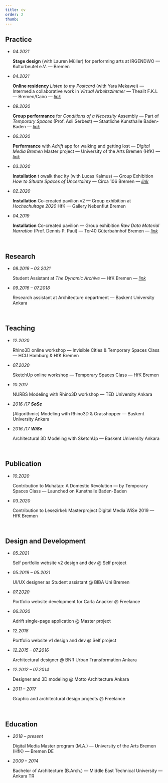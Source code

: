 ```yaml
---
title: cv
order: 2
thumb:
---
```


## Practice

- *04.2021*	<p>**Stage design** (with Lauren Müller) for performing arts at IRGENDWO — Kulturbeutel e.V. — Bremen</p>
- *04.2021*	<p>**Online residency** *Listen to my Postcard* (with Yara Mekawei) — Intermedia collaborative work in *Virtual Arbeitszimmer* — Thealit F.K.L — Bremen/Cairo — *[link](https://www.thealit.de/lab/coapparation/en/listen-to-my-postcard)*</p>
- *09.2020* <p>**Group performance** for *Conditions of a Necessity* Assembly — Part of *Temporary Spaces* (Prof. Asli Serbest) — Staatliche Kunsthalle Baden-Baden — *[link](https://conditionsofanecessity.net/)*</p>
- *06.2020* <p>**Performance** with *Adrift* app for walking and getting lost — *Digital Media Bremen* Master project — University of the Arts Bremen (HfK) — *[link](https://adrift.city/)*</p>
- *03.2020* <p>**Installation** t owalk thec ity (with Lucas Kalmus) — Group Exhibition *How to Situate Spaces of Uncertainty* — Circa 106 Bremen — *[link](https://circa106.info/exhibitions/spaces-of-uncertainty/)*</p>
- *02.2020* <p>**Installation** Co-created pavilion v2 — Group exhibition at *Hochschultage 2020* HfK — Gallery Nebenflut Bremen</p>
- *04.2019* <p>**Installation** Co-created pavilion — Group exhibition *Raw Data Material Narration* (Prof. Dennis P. Paul) — Tor40 Güterbahnhof Bremen — *[link](http://raw-data-material-narration.digitalmedia-bremen.de/)*</p>

<br>

## Research

- *08.2019 – 03.2021* <p>Student Assistant at *The Dynamic Archive* — HfK Bremen — *[link](https://thedynamicarchive.net/page/about)*</p>
- *09.2016 – 07.2018* <p>Research assistant at Architecture department — Baskent University Ankara</p>

<br>

## Teaching

- *12.2020* <p>Rhino3D online workshop — Invisible Cities & Temporary Spaces Class — HCU Hamburg & HfK Bremen</p>
- *07.2020* <p>SketchUp online workshop — Temporary Spaces Class — HfK Bremen</p>
- *10.2017* <p>NURBS Modeling with Rhino3D workshop — TED University Ankara</p>
- *2016 /17 __SoSe__*	<p>[Algorithmic] Modeling with Rhino3D & Grasshopper — Baskent University Ankara</p>
- *2016 /17 __WiSe__*	<p>Architectural 3D Modeling with SketchUp — Baskent University Ankara</p>

<br>

## Publication

- *10.2020*	<p> Contribution to Muhatap: A Domestic Revolution — by Temporary Spaces Class — Launched on Kunsthalle Baden-Baden </p>
- *03.2020*<p> Contribution to Lesezirkel: Masterproject Digital Media WiSe 2019 — HfK Bremen </p>

<br>

## Design and Development

- *05.2021* <p>Self portfolio website v2 design and dev @ Self project</p>
- *05.2019 – 05.2021* <p>UI/UX designer as Student assistant @ BIBA Uni Bremen</p>
- *07.2020* <p>Portfolio website development for Carla Anacker @ Freelance</p>
- *06.2020* <p>Adrift single-page application @ Master project</p>
- *12.2018* <p>Portfolio website v1 design and dev @ Self project</p>
- *12.2015 – 07.2016* <p>Architectural designer @ BNR Urban Transformation Ankara</p>
- *12.2012 – 07.2014* <p>Designer and 3D modeling @ Motto Architecture Ankara</p>
- *2011 – 2017*	<p>Graphic and architectural design projects @ Freelance</p>

<br>

## Education

- *2018 – present*	<p>Digital Media Master program (M.A.) — University of the Arts Bremen (HfK) — Bremen DE</p>
- *2009 – 2014*	<p>Bachelor of Architecture (B.Arch.) — Middle East Technical University — Ankara TR</p>
